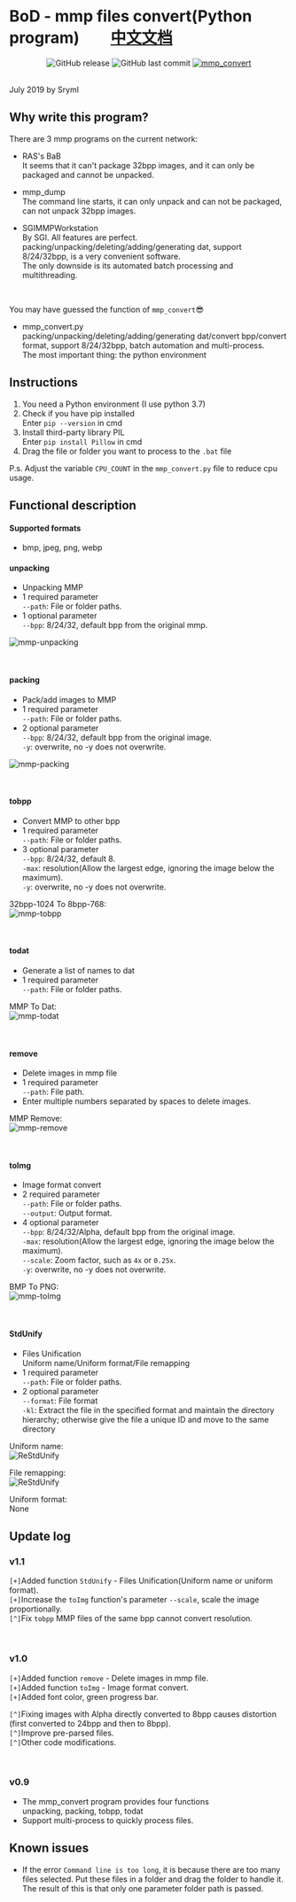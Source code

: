 # BoD - mmp files convert(Python program)&emsp;&emsp;[中文文档](https://github.com/Sryml/mmp_convert/blob/v1.1/readme_cn.md#readme)

<div align="center">
  <img alt="GitHub release" src="https://img.shields.io/github/release/sryml/mmp_convert.svg?style=plastic">
  
  <img alt="GitHub last commit" src="https://img.shields.io/github/last-commit/sryml/mmp_convert.svg?style=plastic">

<a href="http://www.arokhslair.net/forum/viewforum.php?f=24" target="_blank">
    <img src="https://img.shields.io/badge/Blade-mmp__convert-blue.svg?style=plastic&logo=appveyor" alt="mmp_convert">
  </a>
</div>

<br>

July 2019 by Sryml

## Why write this program?
There are 3 mmp programs on the current network:  
- RAS's BaB  
  It seems that it can't package 32bpp images, and it can only be packaged and cannot be unpacked.
  
- mmp_dump  
  The command line starts, it can only unpack and can not be packaged, can not unpack 32bpp images.
  
- SGIMMPWorkstation  
  By SGI. All features are perfect.  
  packing/unpacking/deleting/adding/generating dat, support 8/24/32bpp, is a very convenient software.  
  The only downside is its automated batch processing and multithreading.
  
<br>
  
You may have guessed the function of `mmp_convert`:sunglasses:
- mmp_convert.py  
  packing/unpacking/deleting/adding/generating dat/convert bpp/convert format, support 8/24/32bpp, batch automation and multi-process.  
  The most important thing: the python environment


## Instructions
1. You need a Python environment (I use python 3.7)
2. Check if you have pip installed  
  Enter `pip --version` in cmd
3. Install third-party library PIL  
  Enter `pip install Pillow` in cmd
4. Drag the file or folder you want to process to the `.bat` file

P.s. Adjust the variable `CPU_COUNT` in the `mmp_convert.py` file to reduce cpu usage.


## Functional description
#### Supported formats
- bmp, jpeg, png, webp

#### unpacking  
- Unpacking MMP  
- 1 required parameter  
  `--path`: File or folder paths.
- 1 optional parameter  
  `--bpp`: 8/24/32, default bpp from the original mmp.  

![mmp-unpacking](https://raw.githubusercontent.com/Sryml/Image/master/GIF/mmp-unpacking.gif)

<br>

#### packing  
- Pack/add images to MMP  
- 1 required parameter  
  `--path`: File or folder paths.
- 2 optional parameter  
  `--bpp`: 8/24/32, default bpp from the original image.  
  `-y`: overwrite, no -y does not overwrite.  

![mmp-packing](https://raw.githubusercontent.com/Sryml/Image/master/GIF/mmp-packing.gif)

<br>

#### tobpp  
- Convert MMP to other bpp  
- 1 required parameter  
  `--path`: File or folder paths.
- 3 optional parameter  
  `--bpp`: 8/24/32, default 8.  
  `-max`: resolution(Allow the largest edge, ignoring the image below the maximum).  
  `-y`: overwrite, no -y does not overwrite.  

32bpp-1024 To 8bpp-768:  
![mmp-tobpp](https://raw.githubusercontent.com/Sryml/Image/master/GIF/mmp-tobpp.gif)

<br>

#### todat  
- Generate a list of names to dat  
- 1 required parameter  
  `--path`: File or folder paths.  

MMP To Dat:  
![mmp-todat](https://raw.githubusercontent.com/Sryml/Image/master/GIF/mmp-todat.gif)

<br>

#### remove  
- Delete images in mmp file  
- 1 required parameter  
  `--path`: File path.
- Enter multiple numbers separated by spaces to delete images.  

MMP Remove:  
![mmp-remove](https://raw.githubusercontent.com/Sryml/Image/master/GIF/mmp-remove.gif)

<br>

#### toImg
- Image format convert  
- 2 required parameter  
  `--path`: File or folder paths.  
  `--output`: Output format.
- 4 optional parameter  
  `--bpp`: 8/24/32/Alpha, default bpp from the original image.  
  `-max`: resolution(Allow the largest edge, ignoring the image below the maximum).  
  `--scale`: Zoom factor, such as `4x` or `0.25x`.  
  `-y`: overwrite, no -y does not overwrite.  
  
BMP To PNG:  
![mmp-toImg](https://raw.githubusercontent.com/Sryml/Image/master/GIF/mmp-toImg.gif)

<br>

#### StdUnify
- Files Unification  
  Uniform name/Uniform format/File remapping  
- 1 required parameter  
  `--path`: File or folder paths.  
- 2 optional parameter  
  `--format`: File format  
  `-kl`: Extract the file in the specified format and maintain the directory hierarchy; otherwise give the file a unique ID and move to the same directory  

Uniform name:  
![ReStdUnify](https://raw.githubusercontent.com/Sryml/Image/master/GIF/mmp-StdUnify.gif)

File remapping:  
![ReStdUnify](https://raw.githubusercontent.com/Sryml/Image/master/GIF/mmp-ReStdUnify.gif)

Uniform format:  
None

  
## Update log
### v1.1
`[+]`Added function `StdUnify` - Files Unification(Uniform name or uniform format).  
`[+]`Increase the `toImg` function's parameter `--scale`, scale the image proportionally.  
`[^]`Fix `tobpp` MMP files of the same bpp cannot convert resolution.  

<br>

### v1.0
`[+]`Added function `remove` - Delete images in mmp file.  
`[+]`Added function `toImg` - Image format convert.  
`[+]`Added font color, green progress bar.  

`[^]`Fixing images with Alpha directly converted to 8bpp causes distortion (first converted to 24bpp and then to 8bpp).  
`[^]`Improve pre-parsed files.  
`[^]`Other code modifications.

<br>
  
### v0.9
- The mmp_convert program provides four functions  
  unpacking, packing, tobpp, todat
- Support multi-process to quickly process files.

  
## Known issues
- If the error `Command line is too long`, it is because there are too many files selected. Put these files in a folder and drag the folder to handle it. The result of this is that only one parameter folder path is passed.

